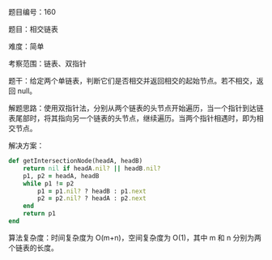 题目编号：160

题目：相交链表

难度：简单

考察范围：链表、双指针

题干：给定两个单链表，判断它们是否相交并返回相交的起始节点。若不相交，返回 null。

解题思路：使用双指针法，分别从两个链表的头节点开始遍历，当一个指针到达链表尾部时，将其指向另一个链表的头节点，继续遍历。当两个指针相遇时，即为相交节点。

解决方案：

```ruby
def getIntersectionNode(headA, headB)
    return nil if headA.nil? || headB.nil?
    p1, p2 = headA, headB
    while p1 != p2
        p1 = p1.nil? ? headB : p1.next
        p2 = p2.nil? ? headA : p2.next
    end
    return p1
end
```

算法复杂度：时间复杂度为 O(m+n)，空间复杂度为 O(1)，其中 m 和 n 分别为两个链表的长度。